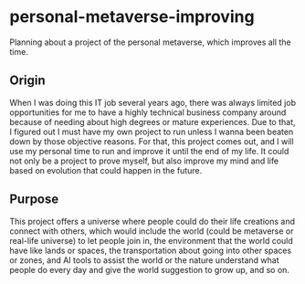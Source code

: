 # personal-metaverse-improving
Planning about a project of the personal metaverse, which improves all the time.

## Origin

When I was doing this IT job several years ago, there was always limited job opportunities for me to have a highly technical business company around because of needing about high degrees or mature experiences. Due to that, I figured out I must have my own project to run unless I wanna been beaten down by those objective reasons. For that, this project comes out, and I will use my personal time to run and improve it until the end of my life. It could not only be a project to prove myself, but also improve my mind and life based on evolution that could happen in the future.

## Purpose

This project offers a universe where people could do their life creations and connect with others, which would include the world (could be metaverse or real-life universe) to let people join in, the environment that the world could have like lands or spaces, the transportation about going into other spaces or zones, and AI tools to assist the world or the nature understand what people do every day and give the world suggestion to grow up, and so on. 